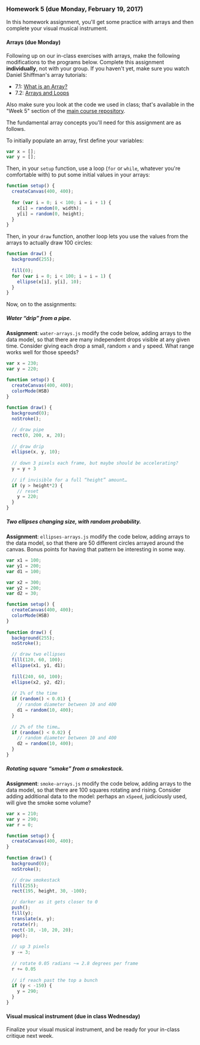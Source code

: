 ### Homework 5 (due Monday, February 19, 2017)

In this homework assignment, you'll get some practice with arrays and then complete your visual musical instrument.

#### Arrays (due Monday)

Following up on our in-class exercises with arrays, make the following modifications to the programs below. Complete this assignment **individually**, not with your group. If you haven't yet, make sure you watch Daniel Shiffman's array tutorials:

- 7.1: [What is an Array?](https://www.youtube.com/watch?v=VIQoUghHSxU&index=23&list=PLRqwX-V7Uu6Zy51Q-x9tMWIv9cueOFTFA)
- 7.2: [Arrays and Loops](https://www.youtube.com/watch?v=RXWO3mFuW-I&list=PLRqwX-V7Uu6Zy51Q-x9tMWIv9cueOFTFA&index=24)

Also make sure you look at the code we used in class; that's available in the "Week 5" section of the [main course repository](../README.md).

The fundamental array concepts you'll need for this assignment are as follows.

To initially populate an array, first define your variables:

```javascript
var x = [];
var y = [];
```

Then, in your `setup` function, use a loop (`for` or `while`, whatever you're comfortable with) to put some initial values in your arrays:

```javascript
function setup() {
  createCanvas(400, 400);
  
  for (var i = 0; i < 100; i = i + 1) {
    x[i] = random(0, width);
    y[i] = random(0, height);
  }
}
```

Then, in your `draw` function, another loop lets you use the values from the arrays to actually draw 100 circles:

```javascript
function draw() {
  background(255);
  
  fill(0);
  for (var i = 0; i < 100; i = i = 1) {
    ellipse(x[i], y[i], 10);
  }
}
```

Now, on to the assignments:

##### Water “drip” from a pipe.

**Assignment**: `water-arrays.js` modify the code below, adding arrays to the data model, so that there are many independent drops visible at any given time. Consider giving each drop a small, random `x` and `y` speed. What range works well for those speeds?

```javascript
var x = 230;
var y = 220;

function setup() {
  createCanvas(400, 400);
  colorMode(HSB)
}
  
function draw() {
  background(0);
  noStroke();

  // draw pipe
  rect(0, 200, x, 20);
  
  // draw drip
  ellipse(x, y, 10);
  
  // down 3 pixels each frame, but maybe should be accelerating?
  y = y + 3
  
  // if invisible for a full “height” amount…
  if (y > height*2) {
    // reset
    y = 220;
  }
}
```

##### Two ellipses changing size, with random probability.

**Assignment**: `ellipses-arrays.js` modify the code below, adding arrays to the data model, so that there are 50 different circles arrayed around the canvas. Bonus points for having that pattern be interesting in some way.

```javascript
var x1 = 100;
var y1 = 200;
var d1 = 100;

var x2 = 300;
var y2 = 200;
var d2 = 30;

function setup() {
  createCanvas(400, 400);
  colorMode(HSB)
}
  
function draw() {
  background(255);
  noStroke();

  // draw two ellipses
  fill(120, 60, 100);
  ellipse(x1, y1, d1);
  
  fill(240, 60, 100);
  ellipse(x2, y2, d2);
  
  // 1% of the time
  if (random() < 0.01) {
    // random diameter between 10 and 400
    d1 = random(10, 400);
  }
  
  // 2% of the time…
  if (random() < 0.02) {
    // random diameter between 10 and 400
    d2 = random(10, 400);
  }
}
```

##### Rotating square “smoke” from a smokestack.

**Assignment**: `smoke-arrays.js` modify the code below, adding arrays to the data model, so that there are 100 squares rotating and rising. Consider adding additional data to the model: perhaps an `xSpeed`, judiciously used, will give the smoke some volume?

```javascript
var x = 210;
var y = 290;
var r = 0;

function setup() {
  createCanvas(400, 400);
}
  
function draw() {
  background(0);
  noStroke();

  // draw smokestack
  fill(255);
  rect(195, height, 30, -100);

  // darker as it gets closer to 0
  push();
  fill(y);
  translate(x, y);
  rotate(r);
  rect(-10, -10, 20, 20);
  pop();
  
  // up 3 pixels
  y -= 3;
  
  // rotate 0.05 radians ~= 2.8 degrees per frame
  r += 0.05
  
  // if reach past the top a bunch
  if (y < -150) {
    y = 290;
  }
}
```

#### Visual musical instrument (due in class Wednesday)

Finalize your visual musical instrument, and be ready for your in-class critique next week.